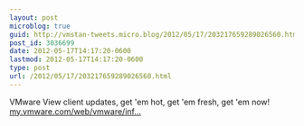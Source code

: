 ```yaml
---
layout: post
microblog: true
guid: http://vmstan-tweets.micro.blog/2012/05/17/203217659289026560.html
post_id: 3036699
date: 2012-05-17T14:17:20-0600
lastmod: 2012-05-17T14:17:20-0600
type: post
url: /2012/05/17/203217659289026560.html
---
```

VMware View client updates, get 'em hot, get 'em fresh, get 'em now! <a href="https://my.vmware.com/web/vmware/info/slug/desktop_end_user_computing/vmware_view_clients/1_0">my.vmware.com/web/vmware/inf…</a>
